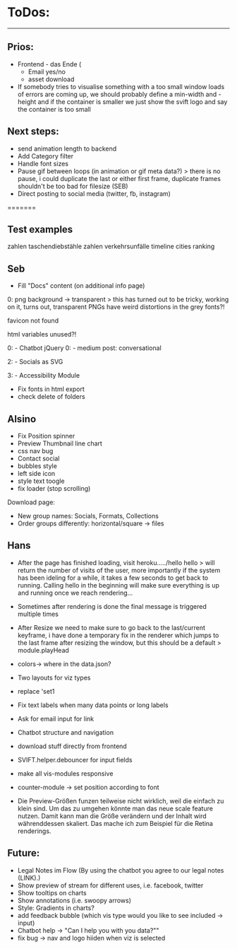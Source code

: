 # ToDos:
---

## Prios:
- Frontend - das Ende (
    - Email yes/no
    - asset download
- If somebody tries to visualise something with a too small window loads of errors are coming up, we should probably define a min-width and -height and if the container is smaller we just show the svift logo and say the container is too small


## Next steps:
- send animation length to backend
- Add Category filter
- Handle font sizes
- Pause gif between loops (in animation or gif meta data?) > there is no pause, i could duplicate the last or either first frame, duplicate frames shouldn't be too bad for filesize (SEB)
- Direct posting to social media (twitter, fb, instagram)

=======

## Test examples 
zahlen taschendiebstähle
zahlen verkehrsunfälle
timeline
cities ranking


## Seb

- Fill "Docs" content (on additional info page)

0: png background -> transparent > this has turned out to be tricky, working on it, turns out, transparent PNGs have weird distortions in the grey fonts?!

favicon not found

html variables unused?!

0: - Chatbot jQuery
0: - medium post: conversational

2: - Socials as SVG

3: - Accessibility Module

- Fix fonts in html export
- check delete of folders

## Alsino
- Fix Position spinner
- Preview Thumbnail line chart
- css nav bug
- Contact social
- bubbles style
- left side icon
- style text toogle
- fix loader (stop scrolling)

Download page:
- New group names: Socials, Formats, Collections
- Order groups differently: horizontal/square -> files

## Hans
- After the page has finished loading, visit heroku...../hello
	hello > will return the number of visits of the user, more importantly if the system has been ideling for a while, it takes a few seconds to get back to running. Calling hello in the beginning will make sure everything is up and running once we reach rendering...

- Sometimes after rendering is done the final message is triggered multiple times

- After Resize we need to make sure to go back to the last/current keyframe, i have done a temporary fix in the renderer which jumps to the last frame after resizing the window, but this should be a default > module.playHead

- colors-> where in the data.json?
- Two layouts for viz types
- replace 'set1
- Fix text labels when many data points or long labels
- Ask for email input for link
- Chatbot structure and navigation
- download stuff directly from frontend
- SVIFT.helper.debouncer for input fields
- make all vis-modules responsive
- counter-module -> set position according to font
- Die Preview-Größen funzen teilweise nicht wirklich, weil die einfach zu klein sind. Um das zu umgehen könnte man das neue scale feature nutzen. Damit kann man die Größe verändern und der Inhalt wird währenddessen skaliert. Das mache ich zum Beispiel für die Retina renderings.

## Future:
- Legal Notes im Flow (By using the chatbot you agree to our legal notes (LINK).)
- Show preview of stream for different uses, i.e. facebook, twitter 
- Show tooltips on charts
- Show annotations (i.e. swoopy arrows)
- Style: Gradients in charts?
- add feedback bubble (which vis type would you like to see included -> input)
- Chatbot help -> "Can I help you with you data?""
- fix bug -> nav and logo hiiden when viz is selected